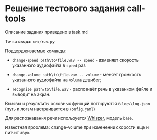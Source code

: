 # Решение тестового задания call-tools

Описание задания приведено в task.md

Точка входа: `src/run.py`

Поддердживаемые команды:

* `change-speed path\to\file.wav -- speed` - изменяет скорость указанного аудиофайла в `speed` раз;

* `change-volume path\to\file.wav -- volume` - меняет громкость указанного аудиофайла на `volume` децибел;

* `recognize path\to\file.wav` - распознаёт речь в указанном файле и выводит на экран.

Вызовы и результаты основных функций логгируются в `logs\log.json` (путь к логам настраивается в `config.yaml`)

Для распознавания речи используется [Whisper](https://github.com/openai/whisper), модель `base`.

Известная проблема: change-volume при изменении скорости ещё и питчит звук. 